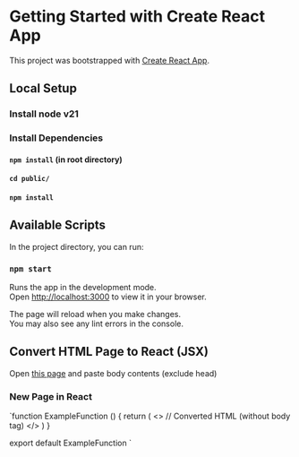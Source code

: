 # Getting Started with Create React App

This project was bootstrapped with [Create React App](https://github.com/facebook/create-react-app).

## Local Setup
### Install node v21
### Install Dependencies
#### `npm install` (in root directory)
#### `cd public/`
#### `npm install`


## Available Scripts

In the project directory, you can run:

### `npm start`

Runs the app in the development mode.\
Open [http://localhost:3000](http://localhost:3000) to view it in your browser.

The page will reload when you make changes.\
You may also see any lint errors in the console.

## Convert HTML Page to React (JSX)
Open [this page](https://transform.tools/html-to-jsx) and paste body contents (exclude head)
### New Page in React
`function ExampleFunction () {
  return (
    <>
      // Converted HTML (without body tag)
    </>
  )
}

export default ExampleFunction
`
